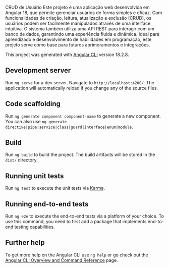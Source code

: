 CRUD de Usuário
Este projeto é uma aplicação web desenvolvida em Angular 18, que permite gerenciar usuários de forma simples e eficaz. Com funcionalidades de criação, leitura, atualização e exclusão (CRUD), os usuários podem ser facilmente manipulados através de uma interface intuitiva. O sistema também utiliza uma API REST para interagir com um banco de dados, garantindo uma experiência fluida e dinâmica. Ideal para aprendizado e desenvolvimento de habilidades em programação, este projeto serve como base para futuros aprimoramentos e integrações.

This project was generated with [Angular CLI](https://github.com/angular/angular-cli) version 18.2.8.

## Development server

Run `ng serve` for a dev server. Navigate to `http://localhost:4200/`. The application will automatically reload if you change any of the source files.

## Code scaffolding

Run `ng generate component component-name` to generate a new component. You can also use `ng generate directive|pipe|service|class|guard|interface|enum|module`.

## Build

Run `ng build` to build the project. The build artifacts will be stored in the `dist/` directory.

## Running unit tests

Run `ng test` to execute the unit tests via [Karma](https://karma-runner.github.io).

## Running end-to-end tests

Run `ng e2e` to execute the end-to-end tests via a platform of your choice. To use this command, you need to first add a package that implements end-to-end testing capabilities.

## Further help

To get more help on the Angular CLI use `ng help` or go check out the [Angular CLI Overview and Command Reference](https://angular.dev/tools/cli) page.
